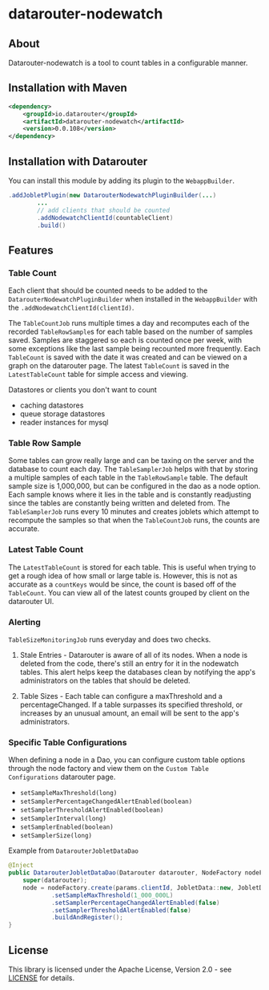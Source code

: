 # datarouter-nodewatch

## About
Datarouter-nodewatch is a tool to count tables in a configurable manner. 

## Installation with Maven

```xml
<dependency>
	<groupId>io.datarouter</groupId>
	<artifactId>datarouter-nodewatch</artifactId>
	<version>0.0.108</version>
</dependency>
```

## Installation with Datarouter

You can install this module by adding its plugin to the `WebappBuilder`.

```java
.addJobletPlugin(new DatarouterNodewatchPluginBuilder(...)
		...
		// add clients that should be counted
		.addNodewatchClientId(countableClient)
		.build()
```

## Features

### Table Count

Each client that should be counted needs to be added to the `DatarouterNodewatchPluginBuilder` when installed in the 
`WebappBuilder` with the `.addNodewatchClientId(clientId)`.

The `TableCountJob` runs multiple times a day and recomputes each of the recorded `TableRowSample`s for each table 
based on the number of samples saved. Samples are staggered so each is counted once per week, with some exceptions 
like the last sample being recounted more frequently. Each `TableCount` is saved with the date it was created and 
can be viewed on a graph on the datarouter page. The latest `TableCount` is saved in the `LatestTableCount` table 
for simple access and viewing.

Datastores or clients you don't want to count
* caching datastores
* queue storage datastores
* reader instances for mysql


### Table Row Sample

Some tables can grow really large and can be taxing on the server and the database to count each day. The 
`TableSamplerJob` helps with that by storing a multiple samples of each table in the `TableRowSample` table. The 
default sample size is 1,000,000, but can be configured in the dao as a node option. Each sample knows where it 
lies in the table and is constantly readjusting since the tables are constantly being written and deleted from. 
The `TableSamplerJob` runs every 10 minutes and creates joblets which attempt to recompute the samples so that 
when the `TableCountJob` runs, the counts are accurate.


### Latest Table Count

The `LatestTableCount` is stored for each table. This is useful when trying to get a rough idea of how small or large 
table is. However, this is not as accurate as a `countKeys` would be since, the count is based off of the `TableCount`. 
You can view all of the latest counts grouped by client on the datarouter UI. 


### Alerting

`TableSizeMonitoringJob` runs everyday and does two checks. 

1. Stale Entries - Datarouter is aware of all of its nodes. When a node is deleted from the code, there's still an 
entry for it in the nodewatch tables. This alert helps keep the databases clean by notifying the app's administrators 
on the tables that should be deleted. 

2. Table Sizes - Each table can configure a maxThreshold and a percentageChanged. If a table surpasses its specified 
threshold, or increases by an unusual amount, an email will be sent to the app's administrators. 


### Specific Table Configurations

When defining a node in a Dao, you can configure custom table options through the node factory and view them on the 
`Custom Table Configurations` datarouter page. 

* `setSampleMaxThreshold(long)`
* `setSamplerPercentageChangedAlertEnabled(boolean)`
* `setSamplerThresholdAlertEnabled(boolean)`
* `setSamplerInterval(long)`
* `setSamplerEnabled(boolean)`
* `setSamplerSize(long)`

Example from `DatarouterJobletDataDao`

```java
@Inject
public DatarouterJobletDataDao(Datarouter datarouter, NodeFactory nodeFactory, DatarouterJobletDataDaoParams params){
	super(datarouter);
	node = nodeFactory.create(params.clientId, JobletData::new, JobletDataFielder::new)
			.setSampleMaxThreshold(1_000_000L)
			.setSamplerPercentageChangedAlertEnabled(false)
			.setSamplerThresholdAlertEnabled(false)
			.buildAndRegister();
}
```

## License

This library is licensed under the Apache License, Version 2.0 - see [LICENSE](../LICENSE) for details.
